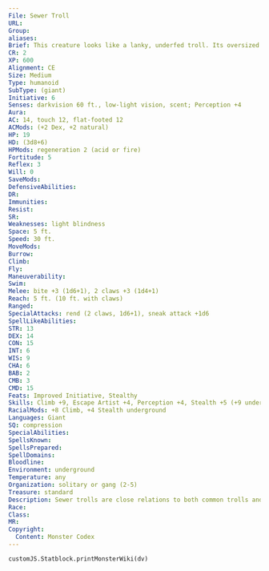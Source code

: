 ```yaml
---
File: Sewer Troll
URL: 
Group: 
aliases: 
Brief: This creature looks like a lanky, underfed troll. Its oversized claws drag along the ground, and its large eyes glow with inner light.
CR: 2
XP: 600
Alignment: CE
Size: Medium
Type: humanoid
SubType: (giant)
Initiative: 6
Senses: darkvision 60 ft., low-light vision, scent; Perception +4
Aura: 
AC: 14, touch 12, flat-footed 12
ACMods: (+2 Dex, +2 natural)
HP: 19
HD: (3d8+6)
HPMods: regeneration 2 (acid or fire)
Fortitude: 5
Reflex: 3
Will: 0
SaveMods: 
DefensiveAbilities: 
DR: 
Immunities: 
Resist: 
SR: 
Weaknesses: light blindness
Space: 5 ft.
Speed: 30 ft.
MoveMods: 
Burrow: 
Climb: 
Fly: 
Maneuverability: 
Swim: 
Melee: bite +3 (1d6+1), 2 claws +3 (1d4+1)
Reach: 5 ft. (10 ft. with claws)
Ranged: 
SpecialAttacks: rend (2 claws, 1d6+1), sneak attack +1d6
SpellLikeAbilities: 
STR: 13
DEX: 14
CON: 15
INT: 6
WIS: 9
CHA: 6
BAB: 2
CMB: 3
CMD: 15
Feats: Improved Initiative, Stealthy
Skills: Climb +9, Escape Artist +4, Perception +4, Stealth +5 (+9 underground)
RacialMods: +8 Climb, +4 Stealth underground
Languages: Giant
SQ: compression
SpecialAbilities: 
SpellsKnown: 
SpellsPrepared: 
SpellDomains: 
Bloodline: 
Environment: underground
Temperature: any
Organization: solitary or gang (2-5)
Treasure: standard
Description: Sewer trolls are close relations to both common trolls and scrags. They are much smaller, however, only weighing around 200 pounds and reaching up to 6 feet tall. Like normal trolls, sewer trolls possess regenerative powers that allow them to recover from almost any wound and even regrow limbs, though these powers can be thwarted by fire or acid. Their regeneration is significantly slower than a normal troll's, however.  Unlike the eyes of normal trolls, sewer trolls' eyes are so sensitive to light that they are momentarily blinded by bright lights. Their eyes absorb ambient light, which damages the slimy membrane that covers them. As the membrane regenerates, a strange reaction causes the eyes to glow orange.  In addition to being smaller than normal trolls, sewer trolls are incredibly flexible and can squeeze through small spaces with ease. When the terrain is favorable, they hunt by ambushing prey from small spaces that don't appear capable of harboring a threat.  Sewer trolls can eat almost anything, but prefer fresh meat, and like normal trolls they need a lot of food to power their regenerative abilities. Though they can subsist on subterranean fish, they prefer the warm blood and flesh of mammals.  Sewer trolls tend to lair underground in areas with a large prey population or ample sources of other nutrients. While sewer trolls are common in some of the immense caves deep underground, their name derives from their lairs under the cities of the surface world. A major city often hosts dozens of the creatures, living in small family groups or lairing on their own. They rarely leave the sewers because of their light blindness, but they have been known to hide just below sewer grates and snatch children who walk too close. In times of desperate hunger, sewer trolls may leave the sewers, invariably at night. They stick to the shadows and ambush lone walkers, or sneak through windows to snatch babies from their cribs. Sewer trolls outside of their native environment are easily scared, but woe to the unprepared foe who follows them back into the sewers.  Sewer trolls sometimes join groups of normal trolls or, being semiaquatic, groups of scrags, to benefit from safety in numbers. Their smaller size and weakness mean they're often bullied by their more dangerous cousins, but many sewer trolls accept this as inevitable. They typically have to do menial chores, like collecting rodents to eat if bigger game is scarce, or being the first to venture into unexplored caves, in exchange for protection.
Race: 
Class: 
MR: 
Copyright:
  Content: Monster Codex
---
```

```dataviewjs
customJS.Statblock.printMonsterWiki(dv)
```
